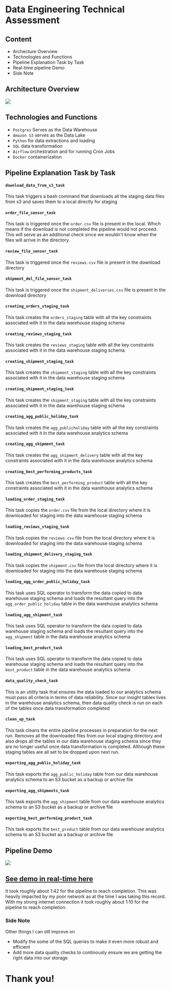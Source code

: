 # Data Engineering Technical Assessment

## Content

- Archecture Overview
- Technologies and Functions
- Pipeline Explanation Task by Task
- Real-time pipeline Demo
- Side Note

## Architecture Overview
![](https://github.com/judeleonard/Assessment-repo/blob/d2b/images/architecture.png)

## Technologies and Functions

- `Postgres` Serves as the Data Warehouse
- `Amazon S3` serves as the Data Lake
- `Python` for data extractions and loading
- `SQL` data transformation
- `Airflow` orchestration and for running Cron Jobs
- `Docker` containerization

## Pipeline Explanation Task by Task

#### `download_data_from_s3_task`

This task triggers a bash command that downloads all the staging data files from s3 and saves them to a local directly for staging

#### `order_file_sensor_task`

This task is triggered once the `order.csv` file is present in the local. Which means if the download is not completed the pipeline would not proceed. This will serve as an additional check since we wouldn't know when the files will arrive in the directory.

#### `review_file_sensor_task`

This task is triggered once the `reviews.csv` file is present in the download directory

#### `shipment_del_file_sensor_task`
 
This task is triggered once the `shipment_deliveries.csv` file is present in the download directory

#### `creating_orders_staging_task`

This task creates the `orders_staging` table with all the key constraints associated with it in the data warehouse staging schema

#### `creating_reviews_staging_task`

This task creates the `reviews_staging` table with all the key constraints associated with it in the data warehouse staging schema

#### `creating_shipment_staging_task`

This task creates the `shipment_staging` table with all the key constraints associated with it in the data warehouse staging schema

#### `creating_shipment_staging_task`

This task creates the `shipment_staging` table with all the key constraints associated with it in the data warehouse staging schema

#### `creating_agg_public_holiday_task`

This task creates the `agg_publicholiday` table with all the key constraints associated with it in the data warehouse analytics schema

#### `creating_agg_shipment_task`

This task creates the `agg_shipment_delivery` table with all the key constraints associated with it in the data warehouse analytics schema

#### `creating_best_performing_products_task`

This task creates the `best_performing_product` table with all the key constraints associated with it in the data warehouse analytics schema

#### `loading_order_staging_task`

This task copies the `order.csv` file from the local directory where it is downloaded for staging into the data warehouse staging schema

#### `loading_reviews_staging_task`

This task copies the `reviews.csv` file from the local directory where it is downloaded for staging into the data warehouse staging schema

#### `loading_shipment_delivery_staging_task`

This task copies the `shipment.csv` file from the local directory where it is downloaded for staging into the data warehouse staging schema

#### `loading_agg_order_public_holiday_task`

This task uses SQL operator to transform the data copied to data warehouse staging schema and loads the resultant query into the `agg_order_public_holiday` table in the data warehouse analytics schema

#### `loading_agg_shipment_task`

This task uses SQL operator to transform the data copied to data warehouse staging schema and loads the resultant query into the `agg_shipment` table in the data warehouse analytics schema

#### `loading_best_product_task`

This task uses SQL operator to transform the data copied to data warehouse staging schema and loads the resultant query into the `best_product` table in the data warehouse analytics schema

#### `data_quality_check_task`

This is an utility task that ensures the data loaded to our analytics schema must pass all criteria in terms of data reliability. Since our insight tables lives in the warehouse analytics schema, then data quality check is run on each of the tables once data transformation completed

#### `clean_up_task`

This task cleans the entire pipeline processes in preparation for the next run. Removes all the downloaded files from our local staging directory and also drops all the tables in our data warehouse staging schema since they are no longer useful once data transformation is completed. Although these staging tables are all set to be dropped upon next run.

#### `exporting_agg_public_holiday_task`

This task exports the `agg_public_holiday` table from our data warehouse analytics schema to an S3 bucket as a backup or archive file

#### `exporting_agg_shipments_task`

This task exports the `agg_shipment` table from our data warehouse analytics schema to an S3 bucket as a backup or archive file

#### `exporting_best_performing_product_task`

This task exports the `best_product` table from our data warehouse analytics schema to an S3 bucket as a backup or archive file


## Pipeline Demo
![](https://github.com/judeleonard/Assessment-repo/blob/d2b/images/pipeline.png)

## [See demo in real-time here](https://vimeo.com/765006630/457467d7d2)

It took roughly about 1:42 for the pipeline to reach completion. This was heavily impacted by my poor network as at the time I was taking this record.
With my strong internet connection it took  roughly about 1:10 for the pipeline to reach completion.

### Side Note
Other things I can stll improve on
- Modify the some of the SQL queries to make it even more robust and efficient
- Add more data quality checks to continously ensure we are getting the right data into our storage




# Thank you!

